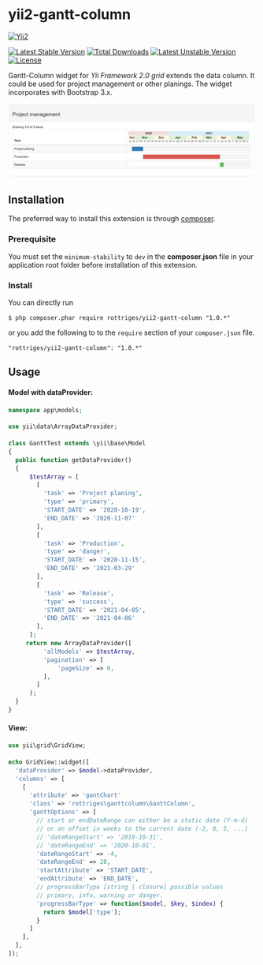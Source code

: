 # yii2-gantt-column

[![Yii2](https://img.shields.io/badge/Powered_by-Yii_Framework-green.svg?style=flat)](https://www.yiiframework.com/)

[![Latest Stable Version](https://poser.pugx.org/rottriges/yii2-gantt-column/v)](//packagist.org/packages/rottriges/yii2-gantt-column) [![Total Downloads](https://poser.pugx.org/rottriges/yii2-gantt-column/downloads)](//packagist.org/packages/rottriges/yii2-gantt-column) [![Latest Unstable Version](https://poser.pugx.org/rottriges/yii2-gantt-column/v/unstable)](//packagist.org/packages/rottriges/yii2-gantt-column) [![License](https://poser.pugx.org/rottriges/yii2-gantt-column/license)](//packagist.org/packages/rottriges/yii2-gantt-column)

Gantt-Column widget for *Yii Framework 2.0 grid* extends the data column. It could be used for project management or other planings. The widget incorporates with Bootstrap 3.x.

![ganttColumnScreenshot](assets/img/ganttColumn1.png)

## Installation

The preferred way to install this extension is through [composer](http://getcomposer.org/download/).

### Prerequisite
You must set the `minimum-stability` to `dev` in the **composer.json** file in your application root folder before installation of this extension.



### Install

You can directly run

```
$ php composer.phar require rottriges/yii2-gantt-column "1.0.*"
```

or  you add the following to to the ```require``` section of your `composer.json` file.

```
"rottriges/yii2-gantt-column": "1.0.*"
```

## Usage

#### Model with dataProvider:
```php
namespace app\models;

use yii\data\ArrayDataProvider;

class GanttTest extends \yii\base\Model
{
  public function getDataProvider()
  {
      $testArray = [
        [
          'task' => 'Project planing',
          'type' => 'primary',
          'START_DATE' => '2020-10-19',
          'END_DATE' => '2020-11-07'
        ],
        [
          'task' => 'Production',
          'type' => 'danger',
          'START_DATE' => '2020-11-15',
          'END_DATE' => '2021-03-29'
        ],
        [
          'task' => 'Release',
          'type' => 'success',
          'START_DATE' => '2021-04-05',
          'END_DATE' => '2021-04-06'
        ],
      ];
     return new ArrayDataProvider([
          'allModels' => $testArray,
          'pagination' => [
              'pageSize' => 0,
          ],
        ]
      );
  }
}
```
#### View:
```php
use yii\grid\GridView;

echo GridView::widget([
  'dataProvider' => $model->dataProvider,
  'columns' => [
    [
      'attribute' => 'gantChart'
      'class' => 'rottriges\ganttcolumn\GanttColumn',
      'ganttOptions' => [
        // start or endDateRange can either be a static date (Y-m-d)
        // or an offset in weeks to the current date (-2, 0, 5, ...)
        // 'dateRangeStart' => '2019-10-31',
        // 'dateRangeEnd' => '2020-10-01',
        'dateRangeStart' => -4,
        'dateRangeEnd' => 28,
        'startAttribute' => 'START_DATE',
        'endAttribute' => 'END_DATE',
        // progressBarType [string | closure] possible values
        // primary, info, warning or danger.
        'progressBarType' => function($model, $key, $index) {
          return $model['type'];
        }
      ]
    ],
  ],
]);
```
